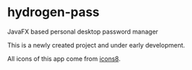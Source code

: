 # hydrogen-pass
JavaFX based personal desktop password manager

This is a newly created project and under early development.

All icons of this app come from [icons8](https://icons8.com/).
